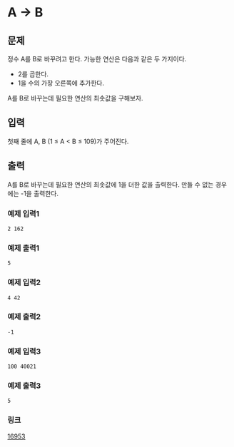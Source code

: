 # A → B

## 문제
정수 A를 B로 바꾸려고 한다. 가능한 연산은 다음과 같은 두 가지이다.


* 2를 곱한다.
* 1을 수의 가장 오른쪽에 추가한다.


A를 B로 바꾸는데 필요한 연산의 최솟값을 구해보자.

## 입력

첫째 줄에 A, B (1 ≤ A < B ≤ 109)가 주어진다.

## 출력

A를 B로 바꾸는데 필요한 연산의 최솟값에 1을 더한 값을 출력한다. 만들 수 없는 경우에는 -1을 출력한다.

### 예제 입력1

```
2 162
```

### 예제 출력1

```
5
```

### 예제 입력2

```
4 42
```

### 예제 출력2

```
-1
```

### 예제 입력3

```
100 40021
```

### 예제 출력3

```
5
```

### 링크
<a href="https://www.acmicpc.net/problem/16953" target="_blank">16953</a>